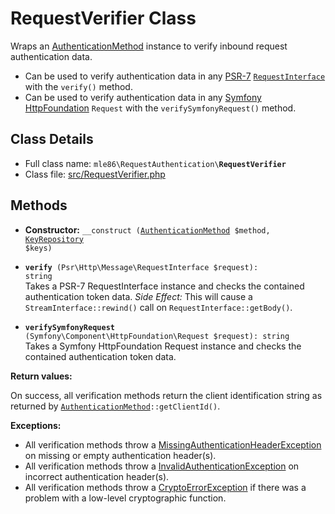 # RequestVerifier Class

Wraps an [AuthenticationMethod] instance to verify inbound request authentication data.

- Can be used to verify authentication data in any [PSR-7](https://www.php-fig.org/psr/psr-7/)
  [`RequestInterface`](https://github.com/php-fig/http-message/blob/master/src/RequestInterface.php)
  with the `verify()` method.
- Can be used to verify authentication data in any [Symfony HttpFoundation](https://symfony.com/doc/current/components/http_foundation.html) `Request`
  with the `verifySymfonyRequest()` method.

[Exceptions]: Exceptions.md
[KeyRepository]: Class_KeyRepository.md
[AuthenticationMethod]: Class_AuthenticationMethod.md
[RequestAuthenticator]: Class_RequestAuthenticator.md
[RequestVerifier]: Class_RequestVerifier.md
[RequestInfo]: Class_RequestInfo.md


## Class Details

* Full class name: <code>mle86\\RequestAuthentication\\<b>RequestVerifier</b></code>
* Class file: [src/RequestVerifier.php](../src/RequestVerifier.php)


## Methods

* **Constructor:** <code>\_\_construct ([AuthenticationMethod] $method, [KeyRepository] $keys)</code>

* <code><b>verify</b> (Psr\Http\Message\RequestInterface $request): string</code>  
    Takes a PSR-7 RequestInterface instance
    and checks the contained authentication token data.
    _Side Effect:_ This will cause a `StreamInterface::rewind()` call on `RequestInterface::getBody()`.  

* <code><b>verifySymfonyRequest</b> (Symfony\Component\HttpFoundation\Request $request): string</code>  
    Takes a Symfony HttpFoundation Request instance
    and checks the contained authentication token data.

**Return values:**

On success, all verification methods
return the client identification string
as returned by <code>[AuthenticationMethod]::getClientId()</code>.

**Exceptions:**

* All verification methods throw a [MissingAuthenticationHeaderException][Exceptions] on missing or empty authentication header(s).
* All verification methods throw a [InvalidAuthenticationException][Exceptions] on incorrect authentication header(s).
* All verification methods throw a [CryptoErrorException][Exceptions] if there was a problem with a low-level cryptographic function.

